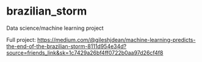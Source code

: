 # brazilian_storm
Data science/machine learning project

Full project: https://medium.com/@gileshjdean/machine-learning-predicts-the-end-of-the-brazilian-storm-8111d954e34d?source=friends_link&sk=1c7429a26bf4ff0722b0aa97d26cf4f8
